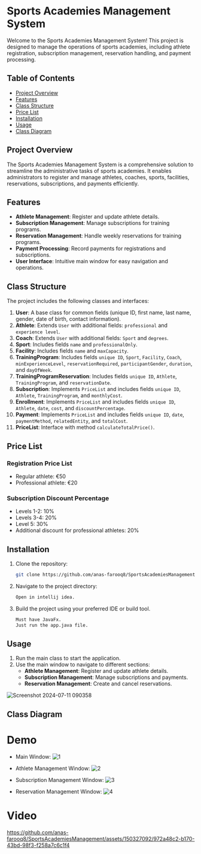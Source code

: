 # Sports Academies Management System

Welcome to the Sports Academies Management System! This project is designed to manage the operations of sports academies, including athlete registration, subscription management, reservation handling, and payment processing. 

## Table of Contents
- [Project Overview](#project-overview)
- [Features](#features)
- [Class Structure](#class-structure)
- [Price List](#price-list)
- [Installation](#installation)
- [Usage](#usage)
- [Class Diagram](##class-diagram)

## Project Overview

The Sports Academies Management System is a comprehensive solution to streamline the administrative tasks of sports academies. It enables administrators to register and manage athletes, coaches, sports, facilities, reservations, subscriptions, and payments efficiently.

## Features

- **Athlete Management**: Register and update athlete details.
- **Subscription Management**: Manage subscriptions for training programs.
- **Reservation Management**: Handle weekly reservations for training programs.
- **Payment Processing**: Record payments for registrations and subscriptions.
- **User Interface**: Intuitive main window for easy navigation and operations.

## Class Structure

The project includes the following classes and interfaces:

1. **User**: A base class for common fields (unique ID, first name, last name, gender, date of birth, contact information).
2. **Athlete**: Extends `User` with additional fields: `professional` and `experience level`.
3. **Coach**: Extends `User` with additional fields: `Sport` and `degrees`.
4. **Sport**: Includes fields `name` and `professionalOnly`.
5. **Facility**: Includes fields `name` and `maxCapacity`.
6. **TrainingProgram**: Includes fields `unique ID`, `Sport`, `Facility`, `Coach`, `minExperienceLevel`, `reservationRequired`, `participantGender`, `duration`, and `dayOfWeek`.
7. **TrainingProgramReservation**: Includes fields `unique ID`, `Athlete`, `TrainingProgram`, and `reservationDate`.
8. **Subscription**: Implements `PriceList` and includes fields `unique ID`, `Athlete`, `TrainingProgram`, and `monthlyCost`.
9. **Enrollment**: Implements `PriceList` and includes fields `unique ID`, `Athlete`, `date`, `cost`, and `discountPercentage`.
10. **Payment**: Implements `PriceList` and includes fields `unique ID`, `date`, `paymentMethod`, `relatedEntity`, and `totalCost`.
11. **PriceList**: Interface with method `calculateTotalPrice()`.

## Price List

### Registration Price List
- Regular athlete: €50
- Professional athlete: €20

### Subscription Discount Percentage
- Levels 1-2: 10%
- Levels 3-4: 20%
- Level 5: 30%
- Additional discount for professional athletes: 20%

## Installation

1. Clone the repository:
    ```bash
    git clone https://github.com/anas-farooq8/SportsAcademiesManagement.git
    ```
2. Navigate to the project directory:
    ```bash
    Open in intellij idea.
    ```
3. Build the project using your preferred IDE or build tool.
    ```bash
    Must have JavaFx.
    Just run the app.java file.
    ```

## Usage

1. Run the main class to start the application.
2. Use the main window to navigate to different sections:
    - **Athlete Management**: Register and update athlete details.
    - **Subscription Management**: Manage subscriptions and payments.
    - **Reservation Management**: Create and cancel reservations.

![Screenshot 2024-07-11 090358](https://github.com/anas-farooq8/SportsAcademiesManagement/assets/150327092/4ccbc320-40da-4418-a960-ad7c5110669c)


## Class Diagram


# Demo
* Main Window:
![1](https://github.com/anas-farooq8/SportsAcademiesManagement/assets/150327092/9fb50d58-9d94-4dbf-8090-11c4b9f281f8)

* Athlete Management Window:
![2](https://github.com/anas-farooq8/SportsAcademiesManagement/assets/150327092/e6024c55-d660-4d2a-b449-17c96cd0c716)

* Subscription Management Window:
![3](https://github.com/anas-farooq8/SportsAcademiesManagement/assets/150327092/2d0f10a1-10bd-4bf5-a2f6-45656d19acc1)

* Reservation Management Window:
![4](https://github.com/anas-farooq8/SportsAcademiesManagement/assets/150327092/83e203d0-903c-4e21-b286-f7a793d1f420)

# Video
https://github.com/anas-farooq8/SportsAcademiesManagement/assets/150327092/972a48c2-b170-43bd-98f3-f258a7c6c1f4

